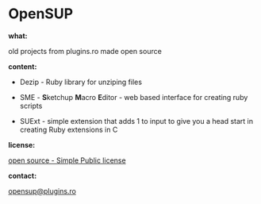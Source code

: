 OpenSUP
=======

**what:**

old projects from plugins.ro made open source

**content:**

  - Dezip - Ruby library for unziping files

  - SME - **S**ketchup **M**acro **E**ditor - web based interface for creating ruby scripts

  - SUExt - simple extension that adds 1 to input to give you a head start
in creating Ruby extensions in C

**license:**

[open source - Simple Public license ](http://www.opensource.org/licenses/Simple-2.0)

**contact:**

[opensup@plugins.ro](mailto:opensup@plugins.ro)